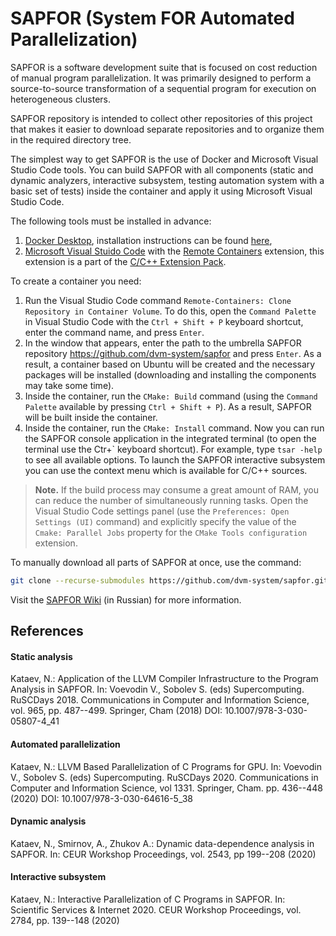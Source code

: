 # SAPFOR (System FOR Automated Parallelization)

SAPFOR is a software development suite that is focused on cost reduction of manual program parallelization. It was primarily designed to perform a source-to-source transformation of a sequential program for execution on heterogeneous clusters.

SAPFOR repository is intended to collect other repositories of this project that makes it easier to download separate repositories and to organize them in the required directory tree.

The simplest way to get SAPFOR is the use of Docker and Microsoft Visual Studio Code tools. You can build SAPFOR with all components (static and dynamic analyzers, interactive subsystem, testing automation system with a basic set of tests) inside the container and apply it using Microsoft Visual Studio Code.

The following tools must be installed in advance:

1. [Docker Desktop](https://docker.com), installation instructions can be found [here](https://docs.docker.com/get-docker/),
2. [Microsoft Visual Stuido Code](https://code.visualstudio.com/) with the [Remote Containers](https://marketplace.visualstudio.com/items?itemName=ms-vscode-remote.remote-containers) extension, this extension is a part of the [C/C++ Extension Pack](https://marketplace.visualstudio.com/items?itemName=ms-vscode.cpptools-extension-pack).

To create a container you need:

1. Run the Visual Studio Code command  `Remote-Containers: Clone Repository in Container Volume`. To do this, open the `Command Palette` in Visual Studio Code with the `Ctrl + Shift + P` keyboard shortcut, enter the command name, and press `Enter`.
2. In the window that appears, enter the path to the umbrella SAPFOR repository https://github.com/dvm-system/sapfor and press `Enter`. As a result, a container based on Ubuntu will be created and the necessary packages will be installed (downloading and installing the components may take some time).
3. Inside the container, run the `CMake: Build` command (using the `Command Palette` available by pressing `Ctrl + Shift + P`). As a result, SAPFOR will be built inside the container.
4. Inside the container, run the `CMake: Install` command. Now you can run the SAPFOR console application in the integrated terminal  (to open the terminal use the Ctr+\` keyboard shortcut). For example, type `tsar -help` to see all available options. To launch the SAPFOR interactive subsystem you can use the context menu which is available for C/C++ sources.

> __Note.__ If the build process may consume a great amount of RAM, you can reduce the number of simultaneously running tasks. Open the Visual Studio Code settings panel (use the `Preferences: Open Settings (UI)` command) and explicitly specify the value of the `Cmake: Parallel Jobs` property for the `CMake Tools configuration` extension.

To manually download all parts of SAPFOR at once, use the command:

```bash
git clone --recurse-submodules https://github.com/dvm-system/sapfor.git
```

Visit the [SAPFOR Wiki](https://github.com/dvm-system/tsar/wiki) (in Russian) for more information.

## References

#### Static analysis

Kataev, N.: Application of the LLVM Compiler Infrastructure to the Program Analysis in SAPFOR. In: Voevodin V., Sobolev S. (eds) Supercomputing. RuSCDays 2018.
Communications in Computer and Information Science, vol. 965, pp. 487--499. Springer, Cham (2018) DOI: 10.1007/978-3-030-05807-4_41

#### Automated parallelization

Kataev, N.: LLVM Based Parallelization of C Programs for GPU. In: Voevodin V., Sobolev S. (eds) Supercomputing. RuSCDays 2020. Communications in Computer and Information Science, vol 1331. Springer, Cham. pp. 436--448 (2020) DOI: 10.1007/978-3-030-64616-5_38

#### Dynamic analysis

Kataev, N., Smirnov, A., Zhukov A.: Dynamic data-dependence analysis in SAPFOR.
In: CEUR Workshop Proceedings, vol. 2543, pp 199--208 (2020)

#### Interactive subsystem

Kataev, N.: Interactive Parallelization of C Programs in SAPFOR. In: Scientific Services & Internet 2020. CEUR Workshop Proceedings, vol. 2784, pp. 139--148 (2020)

